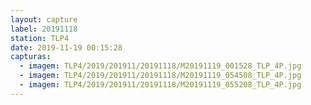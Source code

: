 ```yaml
---
layout: capture
label: 20191118
station: TLP4
date: 2019-11-19 00:15:28
capturas:
  - imagem: TLP4/2019/201911/20191118/M20191119_001528_TLP_4P.jpg
  - imagem: TLP4/2019/201911/20191118/M20191119_054508_TLP_4P.jpg
  - imagem: TLP4/2019/201911/20191118/M20191119_055208_TLP_4P.jpg
---
```

